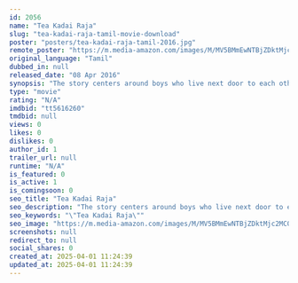 ```yaml
---
id: 2056
name: "Tea Kadai Raja"
slug: "tea-kadai-raja-tamil-movie-download"
poster: "posters/tea-kadai-raja-tamil-2016.jpg"
remote_poster: "https://m.media-amazon.com/images/M/MV5BMmEwNTBjZDktMjc2MC00NmQ0LWI0MTItYzU2NTcwYjA0ZWI1XkEyXkFqcGdeQXVyMzYxOTQ3MDg@._V1_SX300.jpg"
original_language: "Tamil"
dubbed_in: null
released_date: "08 Apr 2016"
synopsis: "The story centers around boys who live next door to each other and revolves around a love affair of one of the boys in his semi urban backdrop."
type: "movie"
rating: "N/A"
imdbid: "tt5616260"
tmdbid: null
views: 0
likes: 0
dislikes: 0
author_id: 1
trailer_url: null
runtime: "N/A"
is_featured: 0
is_active: 1
is_comingsoon: 0
seo_title: "Tea Kadai Raja"
seo_description: "The story centers around boys who live next door to each other and revolves around a love affair of one of the boys in his semi urban backdrop."
seo_keywords: "\"Tea Kadai Raja\""
seo_image: "https://m.media-amazon.com/images/M/MV5BMmEwNTBjZDktMjc2MC00NmQ0LWI0MTItYzU2NTcwYjA0ZWI1XkEyXkFqcGdeQXVyMzYxOTQ3MDg@._V1_SX300.jpg"
screenshots: null
redirect_to: null
social_shares: 0
created_at: 2025-04-01 11:24:39
updated_at: 2025-04-01 11:24:39
---
```


